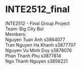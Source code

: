 # INTE2512_final
INTE2512 - Final Group Project  
Team: Big City Boi  
Members:  
Nguyen Tuan Anh s3864077  
Tran Nguyen Ha Khanh s3877707  
Nguyen Vu Minh Duy s3878076  
Phan Thanh Phu s3877814  
Ngo Thanh Nguyen s3856221  

